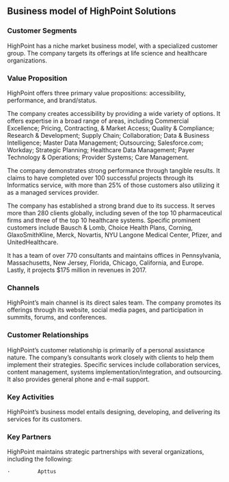 Business model of HighPoint Solutions
-------------------------------------

 ### Customer Segments

 HighPoint has a niche market business model, with a specialized customer group. The company targets its offerings at life science and healthcare organizations.

 ### Value Proposition

 HighPoint offers three primary value propositions: accessibility, performance, and brand/status.

 The company creates accessibility by providing a wide variety of options. It offers expertise in a broad range of areas, including Commercial Excellence; Pricing, Contracting, & Market Access; Quality & Compliance; Research & Development; Supply Chain; Collaboration; Data & Business Intelligence; Master Data Management; Outsourcing; Salesforce.com; Workday; Strategic Planning; Healthcare Data Management; Payer Technology & Operations; Provider Systems; Care Management.

 The company demonstrates strong performance through tangible results. It claims to have completed over 100 successful projects through its Informatics service, with more than 25% of those customers also utilizing it as a managed services provider.

 The company has established a strong brand due to its success. It serves more than 280 clients globally, including seven of the top 10 pharmaceutical firms and three of the top 10 healthcare systems. Specific prominent customers include Bausch & Lomb, Choice Health Plans, Corning, GlaxoSmithKline, Merck, Novartis, NYU Langone Medical Center, Pfizer, and UnitedHealthcare.

 It has a team of over 770 consultants and maintains offices in Pennsylvania, Massachusetts, New Jersey, Florida, Chicago, California, and Europe. Lastly, it projects $175 million in revenues in 2017.

 ### Channels

 HighPoint’s main channel is its direct sales team. The company promotes its offerings through its website, social media pages, and participation in summits, forums, and conferences.

 ### Customer Relationships

 HighPoint’s customer relationship is primarily of a personal assistance nature. The company’s consultants work closely with clients to help them implement their strategies. Specific services include collaboration services, content management, systems implementation/integration, and outsourcing. It also provides general phone and e-mail support.

 ### Key Activities

 HighPoint’s business model entails designing, developing, and delivering its services for its customers.

 ### Key Partners

 HighPoint maintains strategic partnerships with several organizations, including the following:

    ·         Apttus
